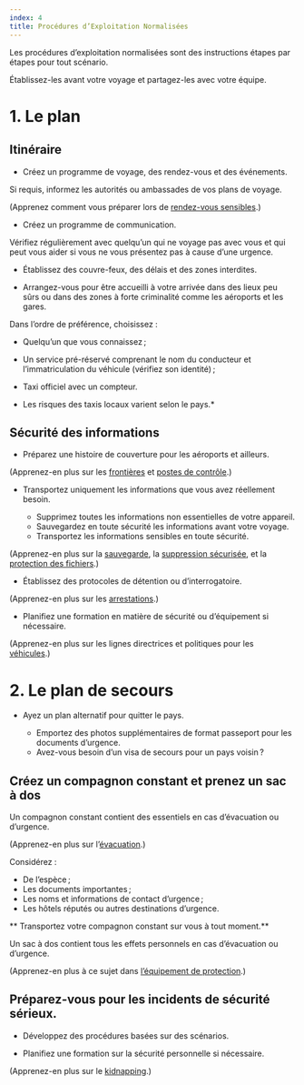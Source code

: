 ```yaml
---
index: 4
title: Procédures d’Exploitation Normalisées
---
```

Les procédures d’exploitation normalisées sont des instructions étapes par étapes pour tout scénario.

Établissez-les avant votre voyage et partagez-les avec votre équipe.

# 1. Le plan

## Itinéraire
*   Créez un programme de voyage, des rendez-vous et des événements.

Si requis, informez les autorités ou ambassades de vos plans de voyage.

(Apprenez comment vous préparer lors de [rendez-vous sensibles](umbrella://work/meetings).)

*   Créez un programme de communication.

Vérifiez régulièrement avec quelqu’un qui ne voyage pas avec vous et qui peut vous aider si vous ne vous présentez pas à cause d’une urgence.

*   Établissez des couvre-feux, des délais et des zones interdites.

*   Arrangez-vous pour être accueilli à votre arrivée dans des lieux peu sûrs ou dans des zones à forte criminalité comme les aéroports et les gares.

Dans l’ordre de préférence, choisissez :

*   Quelqu’un que vous connaissez ;
*   Un service pré-réservé comprenant le nom du conducteur et l’immatriculation du véhicule (vérifiez son identité) ;
*   Taxi officiel avec un compteur.

* Les risques des taxis locaux varient selon le pays.*

## Sécurité des informations
*    Préparez une histoire de couverture pour les aéroports et ailleurs.

(Apprenez-en plus sur les [frontières](umbrella://travel/borders) et [postes de contrôle](umbrella://travel/checkpoints).)

*   Transportez uniquement les informations que vous avez réellement besoin.

    * Supprimez toutes les informations non essentielles de votre appareil.
    * Sauvegardez en toute sécurité les informations avant votre voyage.
    * Transportez les informations sensibles en toute sécurité.

(Apprenez-en plus sur la [sauvegarde](umbrella://information/backing-up), la [suppression sécurisée](umbrella://information/safely-deleting), et la [protection des fichiers](umbrella://information/protecting-files).)

*   Établissez des protocoles de détention ou d’interrogatoire.

(Apprenez-en plus sur les [arrestations](umbrella://incident-response/arrests).)

*   Planifiez une formation en matière de sécurité ou d’équipement si nécessaire.

(Apprenez-en plus sur les lignes directrices et politiques pour les [véhicules](umbrella://travel/vehicles).)

# 2. Le plan de secours

*   Ayez un plan alternatif pour quitter le pays.

    * Emportez des photos supplémentaires de format passeport pour les documents d’urgence.
    * Avez-vous besoin d’un visa de secours pour un pays voisin ?

## Créez un compagnon constant et prenez un sac à dos

Un compagnon constant contient des essentiels en cas d’évacuation ou d’urgence.

(Apprenez-en plus sur l’[évacuation](umbrella://incident-response/evacuation).)

Considérez :

*   De l’espèce ;
*   Les documents importantes ;
*   Les noms et informations de contact d’urgence ;
*   Les hôtels réputés ou autres destinations d’urgence.

** Transportez votre compagnon constant sur vous à tout moment.**

Un sac à dos contient tous les effets personnels en cas d’évacuation ou d’urgence.

(Apprenez-en plus à ce sujet dans [l’équipement de protection](umbrella://travel/protective-equipment).)

## Préparez-vous pour les incidents de sécurité sérieux.

*   Développez des procédures basées sur des scénarios.

*   Planifiez une formation sur la sécurité personnelle si nécessaire.

(Apprenez-en plus sur le [kidnapping](umbrella://incident-response/kidnapping).)